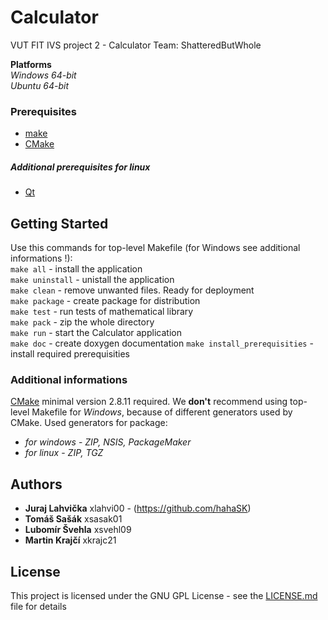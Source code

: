 ﻿# Calculator
VUT FIT IVS project 2 - Calculator
Team: ShatteredButWhole

**Platforms** <br />
_Windows 64-bit_  
_Ubuntu 64-bit_  

### Prerequisites
* [make](https://www.gnu.org/software/make/)
* [CMake](https://cmake.org/)
##### _Additional prerequisites for linux_
* [Qt](http://doc.qt.io/qt-5/linux.html)

## Getting Started
Use this commands for top-level Makefile (for Windows see additional informations !):  
```make all``` - install the application <br />
```make uninstall``` - unistall the application <br />
```make clean``` - remove unwanted files. Ready for deployment <br />
```make package``` - create package for distribution <br />
```make test``` - run tests of mathematical library <br />
```make pack``` - zip the whole directory  
```make run``` - start the Calculator application <br />
```make doc``` - create doxygen documentation
```make install_prerequisities``` - install required prerequisities <br />

### Additional informations
[CMake](https://cmake.org/) minimal version 2.8.11 required.
We **don't** recommend using top-level Makefile for _Windows_, because of different generators used by CMake.
Used generators for package:
* _for windows_ - *ZIP, NSIS, PackageMaker* 
* _for linux_ -   *ZIP, TGZ*

## Authors
* **Juraj Lahvička** 	xlahvi00 - (https://github.com/hahaSK)
* **Tomáš Sašák** 	xsasak01
* **Lubomír Švehla** 	xsvehl09
* **Martin Krajčí** 	xkrajc21

## License

This project is licensed under the GNU GPL License - see the [LICENSE.md](LICENSE.md) file for details 
	
 
